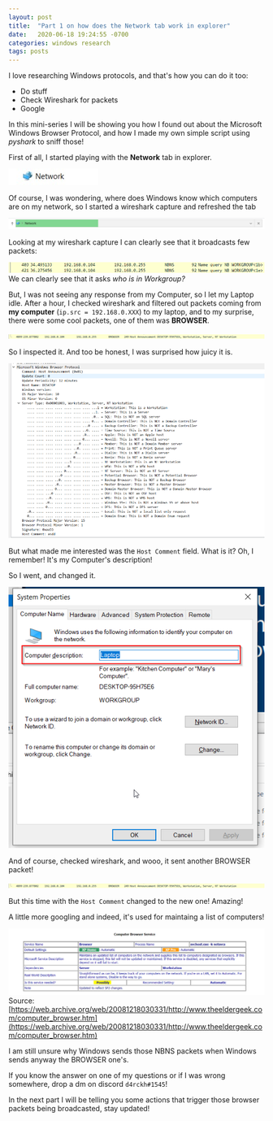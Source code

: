 ```yaml
---
layout: post
title:  "Part 1 on how does the Network tab work in explorer"
date:   2020-06-18 19:24:55 -0700
categories: windows research
tags: posts
---
```


I love researching Windows protocols, and that's how you can do it too:
- Do stuff
- Check Wireshark for packets
- Google

In this mini-series I will be showing you how I found out about the Microsoft Windows Browser Protocol, and how I made my own simple script using _pyshark_ to sniff those!

First of all, I started playing with the **Network** tab in explorer.

![image](/assets/images/network-explorer.jpg)

Of course, I was wondering, where does Windows know which computers are on my network, so I started a wireshark capture and refreshed the tab

![image](/assets/images/network-explorer-refresh.png)

Looking at my wireshark capture I can clearly see that it broadcasts few packets:

![image](/assets/images/network-explorer-nbns-packets.png)
We can clearly see that it asks *who is in Workgroup?*

But, I was not seeing any response from my Computer, so I let my Laptop idle.
After a hour, I checked wireshark and filtered out packets coming from **my computer** (`ip.src = 192.168.0.XXX`) to my laptop, and to my surprise, there were some cool packets, one of them was **BROWSER**.

![image](/assets/images/network-explorer-browser-packet.png)

So I inspected it. And too be honest, I was surprised how juicy it is.

![image](/assets/images/network-explorer-browser-fields.png)

But what made me interested was the `Host Comment` field. What is it? Oh, I remember! It's my Computer's description!

So I went, and changed it.

![image](/assets/images/network-explorer-computer-props.png)

And of course, checked wireshark, and wooo, it sent another BROWSER packet!

![image](/assets/images/network-explorer-browser-packet2.png)

But this time with the `Host Comment` changed to the new one! Amazing!

A little more googling and indeed, it's used for maintaing a list of computers!

![image](/assets/images/browser-packet-description.png)
Source: [https://web.archive.org/web/20081218030331/http://www.theeldergeek.com/computer_browser.htm](https://web.archive.org/web/20081218030331/http://www.theeldergeek.com/computer_browser.htm)

I am still unsure why Windows sends those NBNS packets when Windows sends anyway the BROWSER one's. 

If you know the answer on one of my questions or if I was wrong somewhere, drop a dm on discord `d4rckh#1545`!

In the next part I will be telling you some actions that trigger those browser packets being broadcasted, stay updated!